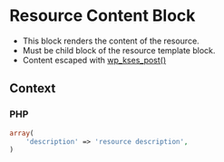 # Resource Content Block

- This block renders the content of the resource.
- Must be child block of the resource template block.
- Content escaped with [wp_kses_post()](https://developer.wordpress.org/reference/functions/wp_kses_post/ "wp_kses_post()")

## Context

### PHP

```php
array(
    'description' => 'resource description',
)
```

